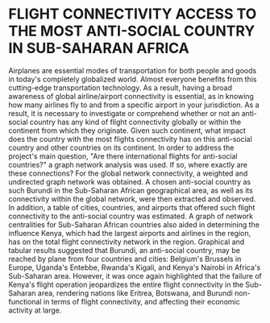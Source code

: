 # FLIGHT CONNECTIVITY ACCESS TO THE MOST ANTI-SOCIAL COUNTRY IN SUB-SAHARAN AFRICA
 
Airplanes are essential modes of transportation for both people and goods in today's completely globalized world. Almost everyone benefits from this cutting-edge transportation technology. As a result, having a broad awareness of global airline/airport connectivity is essential, as in knowing how many airlines fly to and from a specific airport in your jurisdiction. As a result, it is necessary to investigate or comprehend whether or not an anti-social country has any kind of flight connectivity globally or within the continent from which they originate. Given such continent, what impact does the country with the most flights connectivity has on this anti-social country and other countries on its continent. In order to address the project's main question, "Are there international flights for anti-social countries?" a graph network analysis was used. If so, where exactly are these connections? For the global network connectivity, a weighted and undirected graph network was obtained. A chosen anti-social country as such Burundi in the Sub-Saharan African geographical area, as well as its connectivity within the global network, were then extracted and observed. In addition, a table of cities, countries, and airports that offered such flight connectivity to the anti-social country was estimated. A graph of network centralities for Sub-Saharan African countries also aided in determining the influence Kenya, which had the largest airports and airlines in the region, has on the total flight connectivity network in the region. Graphical and tabular results suggested that Burundi, an anti-social country, may be reached by plane from four countries and cities: Belgium's Brussels in Europe, Uganda's Entebbe, Rwanda's Kigali, and Kenya's Nairobi in Africa's Sub-Saharan area. However, it was once again highlighted that the failure of Kenya's flight operation jeopardizes the entire flight connectivity in the Sub-Saharan area, rendering nations like Eritrea, Botswana, and Burundi non-functional in terms of flight connectivity, and affecting their economic activity at large.





